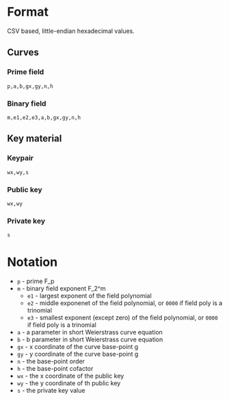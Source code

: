 # Format
CSV based, little-endian hexadecimal values.

## Curves
### Prime field
`p,a,b,gx,gy,n,h`

### Binary field
`m,e1,e2,e3,a,b,gx,gy,n,h`

## Key material
### Keypair
`wx,wy,s`

### Public key
`wx,wy`

### Private key
`s`

# Notation
 - `p` - prime F_p
 - `m` - binary field exponent F_2^m
   - `e1` - largest exponent of the field polynomial
   - `e2` - middle exponenet of the field polynomial, or `0000` if field poly is a trinomial
   - `e3` - smallest exponent (except zero) of the field polynomial, or `0000` if field poly is a trinomial
 - `a` - a parameter in short Weierstrass curve equation
 - `b` - b parameter in short Weierstrass curve equation
 - `gx` - x coordinate of the curve base-point g
 - `gy` - y coordinate of the curve base-point g
 - `n` - the base-point order
 - `h` - the base-point cofactor
 - `wx` - the x coordinate of the public key
 - `wy` - the y coordinate of th public key
 - `s` - the private key value